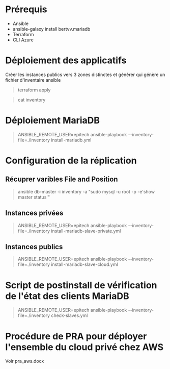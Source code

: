 # Prérequis
* Ansible
* ansible-galaxy install bertvv.mariadb
* Terraform
* CLI Azure

# Déploiement des applicatifs
Créer les instances publics vers 3 zones distinctes et génèrer qui génère un fichier d'inventaire ansible
> terraform apply

> cat inventory

# Déploiement MariaDB 
> ANSIBLE_REMOTE_USER=epitech ansible-playbook --inventory-file=./inventory install-mariadb.yml

# Configuration de la réplication
## Récuprer varibles File and Position
> ansible db-master -i inventory -a "sudo mysql -u root -p -e'show master status'"

## Instances privées
> ANSIBLE_REMOTE_USER=epitech ansible-playbook --inventory-file=./inventory install-mariadb-slave-private.yml

## Instances publics
> ANSIBLE_REMOTE_USER=epitech ansible-playbook --inventory-file=./inventory install-mariadb-slave-cloud.yml

# Script de postinstall de vérification de l'état des clients MariaDB

> ANSIBLE_REMOTE_USER=epitech ansible-playbook --inventory-file=./inventory check-slaves.yml

# Procédure de PRA pour déployer l'ensemble du cloud privé chez AWS
Voir pra_aws.docx
